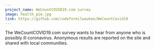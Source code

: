 ```yaml
---
project_name: WeCountCOVID19.com survey
image: health_pie.jpg
link: https://github.com/codeformilwaukee/WeCountCovid19
---
```


The WeCountCOVID19.com survey wants to hear from anyone who is possibly ill coronavirus. Anonymous results are reported on the site and shared with local communities.
